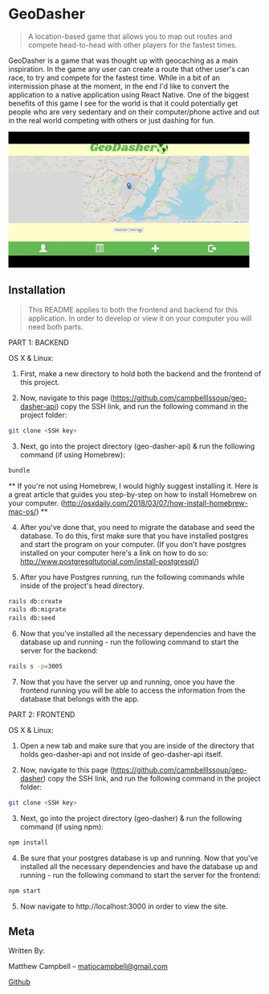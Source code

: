 # GeoDasher
> A location-based game that allows you to map out routes and compete
head-to-head with other players for the fastest times.

GeoDasher is a game that was thought up with geocaching as a main inspiration.
In the game any user can create a route that other user's can race, to try and
compete for the fastest time. While in a bit of an intermission phase at the
moment, in the end I'd like to convert the application to a native application
using React Native. One of the biggest benefits of this game I see for the world
is that it could potentially get people who are very sedentary and on their
computer/phone active and out in the real world competing with others or just
dashing for fun.

![GeoDasher Gif](geodasher.gif)

## Installation
> This README applies to both the frontend and backend for this application.
In order to develop or view it on your computer you will need both parts.

PART 1: BACKEND

OS X & Linux:

1) First, make a new directory to hold both the backend and the frontend of this
project.

2) Now, navigate to this page (https://github.com/campbelllssoup/geo-dasher-api)
copy the SSH link, and run the following command in the project folder:

```sh
git clone <SSH key>
```

3) Next, go into the project directory (geo-dasher-api) & run the following command
(if using Homebrew):

```sh
bundle
```

** If you're not using Homebrew, I would highly suggest installing it. Here is a
great article that guides you step-by-step on how to install Homebrew on your
computer. (http://osxdaily.com/2018/03/07/how-install-homebrew-mac-os/) **

4) After you've done that, you need to migrate the database and seed the database.
To do this, first make sure that you have installed postgres and start the program
on your computer. (If you don't have postgres installed on your computer here's
a link on how to do so: http://www.postgresqltutorial.com/install-postgresql/)


5) After you have Postgres running, run the following commands while inside of
the project's head directory.

```sh
rails db:create
rails db:migrate
rails db:seed
```

6) Now that you've installed all the necessary dependencies and have the database
up and running - run the following
command to start the server for the backend:

```sh
rails s -p=3005
```

7) Now that you have the server up and running, once you have the frontend running
you will be able to access the information from the database that belongs with
the app.



PART 2: FRONTEND

OS X & Linux:

1) Open a new tab and make sure that you are inside of the directory that holds
geo-dasher-api and not inside of geo-dasher-api itself.

2) Now, navigate to this page (https://github.com/campbelllssoup/geo-dasher)
copy the SSH link, and run the following command in the project folder:

```sh
git clone <SSH key>
```

3) Next, go into the project directory (geo-dasher) & run the following command
(if using npm):

```sh
npm install
```

4) Be sure that your postgres database is up and running. Now that you've installed
all the necessary dependencies and have the database up and running - run the
following command to start the server for the frontend:

```sh
npm start
```

5) Now navigate to http://localhost:3000 in order to view the site.


## Meta

Written By:

Matthew Campbell – matjocampbell@gmail.com

[Github](https://github.com/campbelllssoup)
